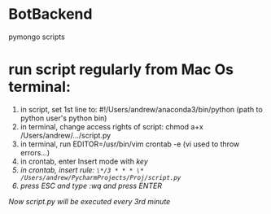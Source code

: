 # BotBackend
pymongo scripts


# run script regularly from Mac Os terminal:

1. in script, set 1st line to: #!/Users/andrew/anaconda3/bin/python (path to python user's python bin)
2. in terminal, change access rights of script: chmod a+x /Users/andrew/.../script.py
3. in terminal, run EDITOR=/usr/bin/vim crontab -e (vi used to throw errors...)
4. in crontab, enter Insert mode with <I> key
5. in crontab, insert rule: `\*/3 * * * \* /Users/andrew/PycharmProjects/Proj/script.py`
6. press ESC and type :wq and press ENTER
  
Now script.py will be executed every 3rd minute
